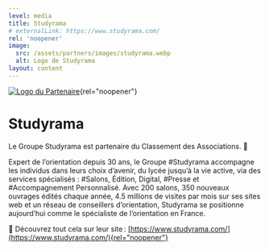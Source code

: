 ```yaml
---
level: media
title: Studyrama
# externalLink: https://www.studyrama.com/
rel: 'noopener'
image:
  src: /assets/partners/images/studyrama.webp
  alt: Logo de Studyrama
layout: content
---
```


[![Logo du Partenaire](/assets/partners/images/studyrama.webp)](https://www.studyrama.com/){rel="noopener"}

# Studyrama

Le Groupe Studyrama est partenaire du Classement des Associations. 🤝

Expert de l’orientation depuis 30 ans, le Groupe #Studyrama accompagne les individus dans leurs choix d’avenir, du lycée jusqu’à la vie active, via des services spécialisés : #Salons, Édition, Digital, #Presse et #Accompagnement Personnalisé. Avec 200 salons, 350 nouveaux ouvrages édités chaque année, 4.5 millions de visites par mois sur ses sites web et un réseau de conseillers d’orientation, Studyrama se positionne aujourd’hui comme le spécialiste de l’orientation en France.

🎯 Découvrez tout cela sur leur site : [https://www.studyrama.com/](https://www.studyrama.com/){rel="noopener"}
